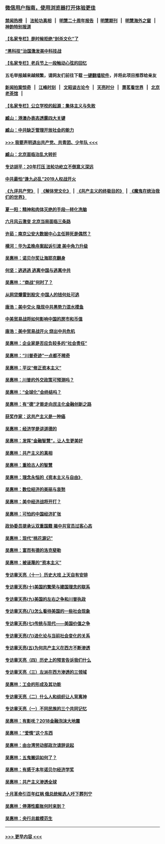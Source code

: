 ### [微信用户指南，使用浏览器打开体验更佳](https://github.com/gfw-breaker/banned-news1/blob/master/indexes/wechat-guide.md?t=0)
#### [禁闻热榜](热点新闻.md?t=0)  &nbsp;&nbsp;|&nbsp;&nbsp; [法轮功真相](https://github.com/gfw-breaker/truth/blob/master/README.md?t=0) &nbsp;&nbsp;|&nbsp;&nbsp; [明慧二十周年报告](https://github.com/gfw-breaker/mh-reports/blob/master/README.md?t=0) &nbsp;&nbsp;|&nbsp;&nbsp;[明慧期刊](https://github.com/gfw-breaker/mh-qikan) &nbsp;&nbsp;|&nbsp;&nbsp; [明慧海外之窗](https://github.com/gfw-breaker/mh-news/blob/master/README.md?t=0) &nbsp;&nbsp;|&nbsp;&nbsp; [神韵特别报道](https://github.com/gfw-breaker/mh-news/blob/master/shenyun.md?t=0)
#### [【名家专栏】是时候拒绝“封杀文化”了](../pages/nsc423/n11814093.md?t=02161811) 
#### [“黑科技”治国激发美中科技战](../pages/nsc423/n11638056.md?t=02161811) 
#### [【名家专栏】老兵节上一段触动心弦的回忆](../pages/nsc423/n11646016.md?t=02161811) 
#### 五毛举报越来越频繁，请网友们前往下载 [一键翻墙软件](https://github.com/gfw-breaker/ssr-accounts)，并将此项目推荐给亲友
#### [新闻拍案惊奇](https://github.com/gfw-breaker/banned-news1/blob/master/pages/link4.md) &nbsp;&nbsp;|&nbsp;&nbsp; [江峰时刻](https://github.com/gfw-breaker/banned-news1/blob/master/pages/link4.md) &nbsp;&nbsp;|&nbsp;&nbsp; [文昭谈古论今](https://github.com/gfw-breaker/banned-news1/blob/master/pages/link4.md) &nbsp;&nbsp;|&nbsp;&nbsp; [天亮时分](https://github.com/gfw-breaker/banned-news1/blob/master/pages/link4.md) &nbsp;&nbsp;|&nbsp;&nbsp; [萧茗看世界](https://github.com/gfw-breaker/banned-news1/blob/master/pages/link4.md) &nbsp;&nbsp;|&nbsp;&nbsp; [北京老茶馆](https://github.com/gfw-breaker/banned-news1/blob/master/pages/link4.md) &nbsp;&nbsp;|&nbsp;&nbsp; 
#### [【名家专栏】公立学校的起源：集体主义与失败](../pages/nsc423/n11601833.md?t=02161811) 
#### [臧山：港澳办表态透露四大关键](../pages/nsc423/n11421628.md?t=02161811) 
#### [臧山：中共缺乏管理开放社会的能力](../pages/nsc423/n11407457.md?t=02161811) 
#### [>>> 我要声明退出共产党、共青团、少年队 <<<](https://github.com/begood0513/goodnews/blob/master/quit/letter.md) 
#### [臧山：北京面临治乱大转折](../pages/nsc423/n11406895.md?t=02161811) 
#### [专访胡平：20年打压 法轮功屹立不倒意义深远](../pages/nsc423/n11398800.md?t=02161811) 
#### [中共最怕“逢九必乱”2019人权战开火](../pages/nsc423/n11385248.md?t=02161811) 
#### [《九评共产党》](https://github.com/begood0513/9ping.md/blob/master/README.md) &nbsp;|&nbsp; [《解体党文化》](../../../../jtdwh.md/blob/master/README.md)  &nbsp;|&nbsp; [《共产主义的终极目的》](../../../../gczydzjmd.md/blob/master/README.md) &nbsp;|&nbsp; [《魔鬼在统治我们的世界》](../../../../mgztzwmdsj.md/blob/master/README.md) 
#### [夏一阳：精神和肉体灭绝的手段—转化洗脑](../pages/nsc423/n11368250.md?t=02161811) 
#### [六月风云激变 北京当局面临三条路](../pages/nsc423/n11313668.md?t=02161811) 
#### [许茹：南京公安大数据中心主任猝死是偶然？](../pages/nsc423/n11064744.md?t=02161811) 
#### [横河：华为孟晚舟案起诉引渡 美中角力升级](../pages/nsc423/n11027230.md?t=02161811) 
#### [吴惠林：诺贝尔奖让海耶克翻身](../pages/nsc423/n10890049.md?t=02161811) 
#### [何坚：逃逃逃 逃离中国与逃离中共](../pages/nsc423/n10592891.md?t=02161811) 
#### [吴惠林：“商战”何时了？](../pages/nsc423/n10573558.md?t=02161811) 
#### [从网贷爆雷到股灾 中国人的钱何处可逃](../pages/nsc423/n10572800.md?t=02161811) 
#### [唐浩：美中交火 隐现中共黑势力混水摸鱼](../pages/nsc423/n10544040.md?t=02161811) 
#### [中美贸易战将如何影响中国的房市和币值](../pages/nsc423/n10543697.md?t=02161811) 
#### [唐浩：美中贸易战开火 烧出中共危机](../pages/nsc423/n10540126.md?t=02161811) 
#### [吴惠林：企业家是否应负较多的“社会责任”](../pages/nsc423/n10535022.md?t=02161811) 
#### [吴惠林：“川普奇迹”一点都不稀奇](../pages/nsc423/n10512808.md?t=02161811) 
#### [吴惠林：平议“修正资本主义”](../pages/nsc423/n10495724.md?t=02161811) 
#### [吴惠林：川普的外交政策可预测吗？](../pages/nsc423/n10462387.md?t=02161811) 
#### [吴惠林：“全球化”会终结吗？](../pages/nsc423/n10452838.md?t=02161811) 
#### [吴惠林：有“德”才能走向民主化金融创新之路](../pages/nsc423/n10432292.md?t=02161811) 
#### [获奖作家：这共产主义是一种癌](../pages/nsc423/n10431541.md?t=02161811) 
#### [吴惠林：经济学是讲道德的](../pages/nsc423/n10398014.md?t=02161811) 
#### [吴惠林：发挥“金融智慧”，让人生更美好](../pages/nsc423/n10375019.md?t=02161811) 
#### [吴惠林：共产主义的真相](../pages/nsc423/n10351394.md?t=02161811) 
#### [吴惠林：重拾古人的智慧](../pages/nsc423/n10337691.md?t=02161811) 
#### [吴惠林：理念永恒的《资本主义与自由》](../pages/nsc423/n10316274.md?t=02161811) 
#### [吴惠林：数位经济的美丽与哀愁](../pages/nsc423/n10292946.md?t=02161811) 
#### [吴惠林：美中经济战将开打？](../pages/nsc423/n10258825.md?t=02161811) 
#### [吴惠林：可怕的中国经济扩张](../pages/nsc423/n10219147.md?t=02161811) 
#### [政协委员提承认双重国籍 揭中共官员过客心态](../pages/nsc423/n10208809.md?t=02161811) 
#### [吴惠林：现代“桃花源记”](../pages/nsc423/n10185234.md?t=02161811) 
#### [吴惠林：富而有德的洛克斐勒](../pages/nsc423/n10142264.md?t=02161811) 
#### [吴惠林：被诬蔑的“资本主义”](../pages/nsc423/n10124816.md?t=02161811) 
#### [专访章天亮（十一）历史大戏 上天自有安排](../pages/nsc423/n10094905.md?t=02161811) 
#### [专访章天亮(十)美国的繁荣与建国理念的联系](../pages/nsc423/n10094899.md?t=02161811) 
#### [专访章天亮(九)美国的左右之争和川普执政](../pages/nsc423/n10094889.md?t=02161811) 
#### [专访章天亮(八)怎么看待美国的一些社会现象](../pages/nsc423/n10094857.md?t=02161811) 
#### [专访章天亮(七)传统与现代——美国价值之争](../pages/nsc423/n10093140.md?t=02161811) 
#### [专访章天亮(六)进化论与当前社会变化的关系](../pages/nsc423/n10092036.md?t=02161811) 
#### [专访章天亮(五)为何共产主义在西方不断渗透](../pages/nsc423/n10083620.md?t=02161811) 
#### [专访章天亮（四）历史上的预言告诉我们什么](../pages/nsc423/n10083606.md?t=02161811) 
#### [专访章天亮（三）左派在西方渗透的三领域](../pages/nsc423/n10081115.md?t=02161811) 
#### [吴惠林：工会的形成及其功能](../pages/nsc423/n10080633.md?t=02161811) 
#### [专访章天亮（二）什么人和组织让人背离神](../pages/nsc423/n10076637.md?t=02161811) 
#### [专访章天亮（一）不同民族的三个共同记忆](../pages/nsc423/n10074188.md?t=02161811) 
#### [吴惠林：有影呒？2018金融泡沫大地震](../pages/nsc423/n10040534.md?t=02161811) 
#### [吴惠林：“爱情”这个东西](../pages/nsc423/n10019423.md?t=02161811) 
#### [吴惠林：由台湾劳动部政次请辞说起](../pages/nsc423/n9979679.md?t=02161811) 
#### [吴惠林：五鬼搬运如何了？](../pages/nsc423/n9925338.md?t=02161811) 
#### [吴惠林：有感于本年诺贝尔经济学奖](../pages/nsc423/n9871883.md?t=02161811) 
#### [吴惠林：共产主义渗透全球](../pages/nsc423/n9812748.md?t=02161811) 
#### [十月革命引百年红祸 俄总统候选人吁下葬列宁](../pages/nsc423/n9810182.md?t=02161811) 
#### [吴惠林：停滞性膨胀何时来到？](../pages/nsc423/n9764136.md?t=02161811) 
#### [吴惠林：央行总裁模范生](../pages/nsc423/n9728134.md?t=02161811) 

----
#### [ >>> 更早内容 <<< ](../indexes/nsc423-earlier.md)
